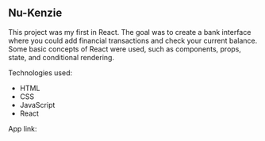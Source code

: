 ## Nu-Kenzie

This project was my first in React. The goal was to create a bank interface where you could add financial transactions and check your current balance. Some basic concepts of React were used, such as components, props, state, and conditional rendering.

Technologies used:

- HTML
- CSS
- JavaScript
- React

App link:
